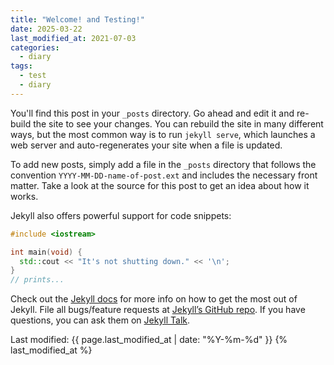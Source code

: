 ```yaml
---
title: "Welcome! and Testing!"
date: 2025-03-22
last_modified_at: 2021-07-03
categories:
  - diary
tags:
  - test
  - diary
---
```


You'll find this post in your `_posts` directory. Go ahead and edit it and re-build the site to see your changes. You can rebuild the site in many different ways, but the most common way is to run `jekyll serve`, which launches a web server and auto-regenerates your site when a file is updated.

To add new posts, simply add a file in the `_posts` directory that follows the convention `YYYY-MM-DD-name-of-post.ext` and includes the necessary front matter. Take a look at the source for this post to get an idea about how it works.

Jekyll also offers powerful support for code snippets:

```cpp
#include <iostream>

int main(void) {
  std::cout << "It's not shutting down." << '\n';
}
// prints...
```

Check out the [Jekyll docs][jekyll-docs] for more info on how to get the most out of Jekyll. File all bugs/feature requests at [Jekyll’s GitHub repo][jekyll-gh]. If you have questions, you can ask them on [Jekyll Talk][jekyll-talk].

[jekyll-docs]: https://jekyllrb.com/docs/home
[jekyll-gh]:   https://github.com/jekyll/jekyll
[jekyll-talk]: https://talk.jekyllrb.com/

Last modified: {{ page.last_modified_at | date: "%Y-%m-%d" }}
{% last_modified_at %}
